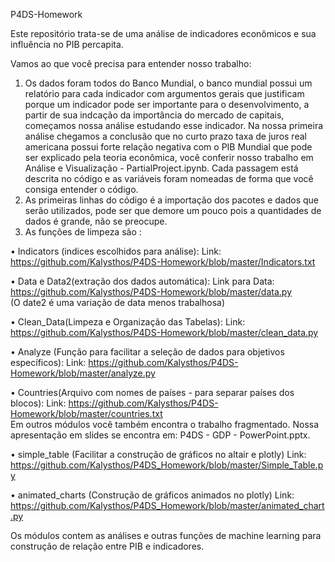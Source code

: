 P4DS-Homework

Este repositório trata-se de uma análise de indicadores econômicos e sua influência no PIB percapita. 

Vamos ao que você precisa para entender nosso trabalho:

1. Os dados foram todos do Banco Mundial, o banco mundial possui um relatório para cada indicador com argumentos gerais que justificam porque um indicador pode ser importante para o desenvolvimento, a partir de sua indcação da importância do mercado de capitais, começamos nossa análise estudando esse indicador. Na nossa primeira análise chegamos a conclusão que no curto prazo taxa de juros real americana possui forte relação negativa com o PIB Mundial que pode ser explicado pela teoria econômica, você conferir nosso trabalho em Análise e Visualização - PartialProject.ipynb. Cada passagem está descrita no código e as variáveis foram nomeadas de forma que você consiga entender o código. 
2. As primeiras linhas do código é a importação dos pacotes e dados que serão utilizados, pode ser que demore um pouco pois a quantidades de dados é grande, não se preocupe. 
3. As funções de limpeza são : 

•	Indicators (indices escolhidos para análise):
Link: https://github.com/Kalysthos/P4DS-Homework/blob/master/Indicators.txt  

•	 Data e Data2(extração dos dados automática):
Link para Data: https://github.com/Kalysthos/P4DS-Homework/blob/master/data.py  
(O date2 é uma variação de data menos trabalhosa)

•	Clean_Data(Limpeza e Organização das Tabelas): 
Link: https://github.com/Kalysthos/P4DS-Homework/blob/master/clean_data.py  

•	Analyze (Função para facilitar a seleção de dados para objetivos específicos):
Link: https://github.com/Kalysthos/P4DS-Homework/blob/master/analyze.py  

•	 Countries(Arquivo com nomes de países - para separar países dos blocos):
Link: https://github.com/Kalysthos/P4DS-Homework/blob/master/countries.txt   
Em outros módulos você também encontra o trabalho fragmentado. 
Nossa apresentação em slides se encontra em: P4DS - GDP - PowerPoint.pptx.

• simple_table (Facilitar a construção de gráficos no altair e plotly) 
Link: https://github.com/Kalysthos/P4DS_Homework/blob/master/Simple_Table.py

• animated_charts (Construção de gráficos animados no plotly)
Link: https://github.com/Kalysthos/P4DS_Homework/blob/master/animated_chart.py

Os módulos contem as análises e outras funções de machine learning para construção de relação entre PIB e indicadores. 
